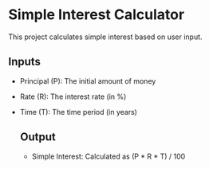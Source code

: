 # Simple Interest Calculator
This project calculates simple interest based on user input.

## Inputs
- Principal (P): The initial amount of money
- Rate (R): The interest rate (in %)
- Time (T): The time period (in years)

  ## Output
  - Simple Interest: Calculated as (P * R * T) / 100
